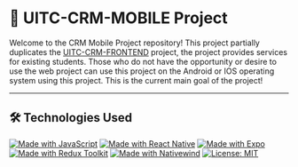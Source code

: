 # 🚀 UITC-CRM-MOBILE Project

Welcome to the CRM Mobile Project repository! This project partially duplicates the [UITC-CRM-FRONTEND](https://github.com/elmurodvokhidov/UITC-CRM-FRONTEND)
 project, the project provides services for existing students. Those who do not have the opportunity or desire to use the web project can use this project on the Android or IOS operating system using this project. This is the current main goal of the project!

---

## 🛠️ Technologies Used

[![Made with JavaScript](https://img.shields.io/badge/Made_with-JavaScript-F7DF1E?style=for-the-badge&logo=javascript)](https://developer.mozilla.org/en-US/docs/Web/JavaScript)
[![Made with React Native](https://img.shields.io/badge/Made_with-React_Native-61DAFB?style=for-the-badge&logo=react)](https://reactnative.dev/)
[![Made with Expo](https://img.shields.io/badge/Made_with-Expo-000020?style=for-the-badge&logo=expo)](https://expo.io/)
[![Made with Redux Toolkit](https://img.shields.io/badge/Made_with-Redux_Toolkit-764ABC?style=for-the-badge&logo=redux)](https://redux-toolkit.js.org/)
[![Made with Nativewind](https://img.shields.io/badge/Made_with-Nativewind-6CB2EB?style=for-the-badge&logo=nativewind)](https://nativewind.dev/)
[![License: MIT](https://img.shields.io/badge/License-MIT-yellow.svg?style=for-the-badge)](https://opensource.org/licenses/MIT)